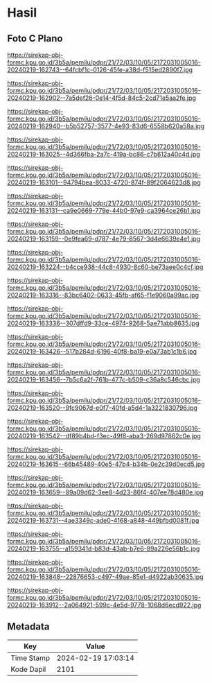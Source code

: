 # Hasil

## Foto C Plano

https://sirekap-obj-formc.kpu.go.id/3b5a/pemilu/pdpr/21/72/03/10/05/2172031005016-20240219-162743--64fcbf1c-0126-45fe-a38d-f515ed2890f7.jpg

https://sirekap-obj-formc.kpu.go.id/3b5a/pemilu/pdpr/21/72/03/10/05/2172031005016-20240219-162902--7a5def26-0e14-4f5d-84c5-2cd71e5aa2fe.jpg

https://sirekap-obj-formc.kpu.go.id/3b5a/pemilu/pdpr/21/72/03/10/05/2172031005016-20240219-162940--b5b52757-3577-4e93-83d6-6558b620a58a.jpg

https://sirekap-obj-formc.kpu.go.id/3b5a/pemilu/pdpr/21/72/03/10/05/2172031005016-20240219-163025--4d366fba-2a7c-419a-bc86-c7b612a40c4d.jpg

https://sirekap-obj-formc.kpu.go.id/3b5a/pemilu/pdpr/21/72/03/10/05/2172031005016-20240219-163101--94794bea-8033-4720-874f-89f2064623d8.jpg

https://sirekap-obj-formc.kpu.go.id/3b5a/pemilu/pdpr/21/72/03/10/05/2172031005016-20240219-163131--ca9e0669-779e-44b0-97e9-ca3964ce26b1.jpg

https://sirekap-obj-formc.kpu.go.id/3b5a/pemilu/pdpr/21/72/03/10/05/2172031005016-20240219-163159--0e9fea69-d787-4e79-8567-3d4e6639e4e1.jpg

https://sirekap-obj-formc.kpu.go.id/3b5a/pemilu/pdpr/21/72/03/10/05/2172031005016-20240219-163224--b4cce938-44c8-4930-8c60-be73aee0c4cf.jpg

https://sirekap-obj-formc.kpu.go.id/3b5a/pemilu/pdpr/21/72/03/10/05/2172031005016-20240219-163316--83bc6402-0633-45fb-af65-f1e9060a99ac.jpg

https://sirekap-obj-formc.kpu.go.id/3b5a/pemilu/pdpr/21/72/03/10/05/2172031005016-20240219-163336--307dffd9-33ce-4974-9268-5ae71abb8635.jpg

https://sirekap-obj-formc.kpu.go.id/3b5a/pemilu/pdpr/21/72/03/10/05/2172031005016-20240219-163426--517b284d-6196-40f8-ba19-e0a73ab1c1b6.jpg

https://sirekap-obj-formc.kpu.go.id/3b5a/pemilu/pdpr/21/72/03/10/05/2172031005016-20240219-163456--7b5c6a2f-761b-477c-b509-c36a8c546cbc.jpg

https://sirekap-obj-formc.kpu.go.id/3b5a/pemilu/pdpr/21/72/03/10/05/2172031005016-20240219-163520--9fc9067d-e0f7-40fd-a5d4-1a3221830796.jpg

https://sirekap-obj-formc.kpu.go.id/3b5a/pemilu/pdpr/21/72/03/10/05/2172031005016-20240219-163542--df89b4bd-f3ec-49f8-aba3-269d97862c0e.jpg

https://sirekap-obj-formc.kpu.go.id/3b5a/pemilu/pdpr/21/72/03/10/05/2172031005016-20240219-163615--66b45489-40e5-47b4-b34b-0e2c39d0ecd5.jpg

https://sirekap-obj-formc.kpu.go.id/3b5a/pemilu/pdpr/21/72/03/10/05/2172031005016-20240219-163659--89a09d62-3ee8-4d23-86f4-407ee78d480e.jpg

https://sirekap-obj-formc.kpu.go.id/3b5a/pemilu/pdpr/21/72/03/10/05/2172031005016-20240219-163731--4ae3349c-ade0-4168-a848-449bfbd0081f.jpg

https://sirekap-obj-formc.kpu.go.id/3b5a/pemilu/pdpr/21/72/03/10/05/2172031005016-20240219-163755--a159341d-b83d-43ab-b7e6-89a226e56b1c.jpg

https://sirekap-obj-formc.kpu.go.id/3b5a/pemilu/pdpr/21/72/03/10/05/2172031005016-20240219-163848--22876653-c497-49ae-85e1-d4922ab30635.jpg

https://sirekap-obj-formc.kpu.go.id/3b5a/pemilu/pdpr/21/72/03/10/05/2172031005016-20240219-163912--2a064921-599c-4e5d-9778-1068d6ecd922.jpg


## Metadata

| Key        | Value               |
| ---------- | ------------------- |
| Time Stamp | 2024-02-19 17:03:14 |
| Kode Dapil | 2101                |



